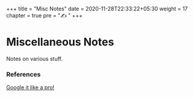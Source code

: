+++
title = "Misc Notes"
date =  2020-11-28T22:33:22+05:30
weight = 17
chapter = true
pre = "✍️ "
+++

# Miscellaneous Notes
Notes on various stuff.

### References
[Google it like a pro!](/notes/google)
